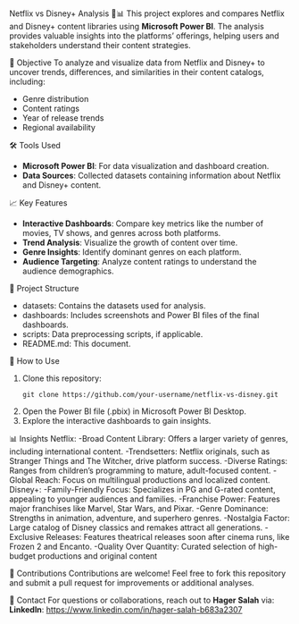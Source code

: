  Netflix vs Disney+ Analysis 🎥📊
This project explores and compares Netflix and Disney+ content libraries using **Microsoft Power BI**. The analysis provides valuable insights into the platforms’ offerings, helping users and stakeholders understand their content strategies.

📌 Objective
To analyze and visualize data from Netflix and Disney+ to uncover trends, differences, and similarities in their content catalogs, including:
- Genre distribution
- Content ratings
- Year of release trends
- Regional availability

🛠️ Tools Used
- **Microsoft Power BI**: For data visualization and dashboard creation.
- **Data Sources**: Collected datasets containing information about Netflix and Disney+ content.

📈 Key Features
- **Interactive Dashboards**: Compare key metrics like the number of movies, TV shows, and genres across both platforms.
- **Trend Analysis**: Visualize the growth of content over time.
- **Genre Insights**: Identify dominant genres on each platform.
- **Audience Targeting**: Analyze content ratings to understand the audience demographics.

 📂 Project Structure
- datasets: Contains the datasets used for analysis.
- dashboards: Includes screenshots and Power BI files of the final dashboards.
- scripts: Data preprocessing scripts, if applicable.
- README.md: This document.

🚀 How to Use
1. Clone this repository:
   ```
   git clone https://github.com/your-username/netflix-vs-disney.git
   ```
2. Open the Power BI file (.pbix) in Microsoft Power BI Desktop.
3. Explore the interactive dashboards to gain insights.

📊 Insights
Netflix:
-Broad Content Library: Offers a larger variety of genres, including international content.
-Trendsetters: Netflix originals, such as Stranger Things and The Witcher, drive platform success.
-Diverse Ratings: Ranges from children’s programming to mature, adult-focused content.
-Global Reach: Focus on multilingual productions and localized content.
Disney+:
-Family-Friendly Focus: Specializes in PG and G-rated content, appealing to younger audiences and families.
-Franchise Power: Features major franchises like Marvel, Star Wars, and Pixar.
-Genre Dominance: Strengths in animation, adventure, and superhero genres.
-Nostalgia Factor: Large catalog of Disney classics and remakes attract all generations.
-Exclusive Releases: Features theatrical releases soon after cinema runs, like Frozen 2 and Encanto.
-Quality Over Quantity: Curated selection of high-budget productions and original content

🤝 Contributions
Contributions are welcome! Feel free to fork this repository and submit a pull request for improvements or additional analyses.

📧 Contact
For questions or collaborations, reach out to **Hager Salah** via:
**LinkedIn**: https://www.linkedin.com/in/hager-salah-b683a2307

